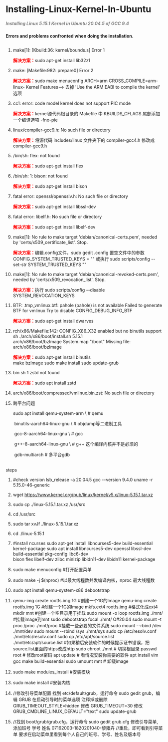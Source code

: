 # Installing-Linux-Kernel-In-Ubuntu
#####  <span style="color:grey;">*Installing Linux 5.15.1 Kernel in Ubuntu 20.04.5 of GCC 9.4*</span>



**Errors and problems confronted when doing the installation.**

```shell

```



1. make[1]: [Kbuild:36: kernel/bounds.s] Error 1

   <span style="color:red;">**解决方案：**</span>sudo apt-get install lib32z1

2. make: [Makefile:982: prepare0] Error 2

   <span style="color:red;">**解决方案：**</span>sudo make menuconfig ARCH=arm CROSS_COMPILE=arm-linux-
   	                Kernel Features--> 去掉 'Use the ARM  EABI to compile the kernel' 选项

3. cc1: error: code model kernel does not support PIC mode

   <span style="color:red;">**解决方案：**</span>kernel源代码根目录的 Makefile 中 KBUILDS_CFLAGS 尾部添加一个编译选项 -fno-pie

4. linux/compiler-gcc9.h: No such file or directory

   <span style="color:red;">**解决方案：**</span>将源代码 includes/linux 文件夹下的 compiler-gcc4.h 修改成 compiler-gcc9.h

5. /bin/sh: flex: not found

   <span style="color:red;">**解决方案：**</span>sudo apt-get install flex

6. /bin/sh: 1: bison: not found

   <span style="color:red;">**解决方案：**</span>sudo apt-get install bison

7. fatal error: openssl/opensslv.h: No such file or directory

   <span style="color:red;">**解决方案：**</span>sudo apt-get install libssl-dev

8. fatal error: libelf.h: No such file or directory

   <span style="color:red;">**解决方案：**</span>sudo apt-get install libelf-dev

9. make[1]: No rule to make target 'debian/canonical-certs.pem', needed by 'certs/x509_certificate_list'.  Stop.

   <span style="color:red;">**解决方案：**</span>编辑.config文件，sudo gedit .config
   	               置空文件中的参数 CONFIG_SYSTEM_TRUSTED_KEYS = ""
   	               或执行 sudo scripts/config --set-str SYSTEM_TRUSTED_KEYS ""

10. make[1]: No rule to make target 'debian/canonical-revoked-certs.pem', needed by 'certs/x509_revocation_list'.  Stop.

    <span style="color:red;">**解决方案：**</span>执行 sudo scripts/config --disable SYSTEM_REVOCATION_KEYS

11. BTF: .tmp_vmlinux.btf: pahole (pahole) is not available
    Failed to generate BTF for vmlinux
    Try to disable CONFIG_DEBUG_INFO_BTF

    <span style="color:red;">**解决方案：**</span>sudo apt-get install dwarves
          

12. rch/x86/Makefile:142: CONFIG_X86_X32 enabled but no binutils support
    sh ./arch/x86/boot/install.sh 5.15.1 \
    arch/x86/boot/bzImage System.map "/boot"
    Missing file: arch/x86/boot/bzImage  

    <span style="color:red;">**解决方案：**</span>sudo apt-get install binutils     
    	                make bzImage
    	                sudo make install
    	                sudo update-grub

13. bin sh 1 zstd not found

    <span style="color:red;">**解决方案：**</span>sudo apt install zstd

14. arch/x86/boot/compressed/vmlinux.bin.zst: No such file or directory  

15. 跨平台问题

    sudo apt install qemu-system-arm \        # qemu

    ​	binutils-aarch64-linux-gnu \     # objdump等二进制工具

    ​	gcc-8-aarch64-linux-gnu \        # gcc

    ​	g++-8-aarch64-linux-gnu \        # g++ 这个编译内核并不是必须的

    ​	gdb-multiarch                    # 多平台gdb  
    ​      



steps
1. #check version
   lsb_release -a   20.04.5
   gcc --version    9.4.0
   uname -r         5.15.0-46-generic
   
2. wget https://www.kernel.org/pub/linux/kernel/v5.x/linux-5.15.1.tar.xz
3. sudo cp ./linux-5.15.1.tar.xz /usr/src
4. cd /usr/src
5. sudo tar xvJf ./linux-5.15.1.tar.xz
6. cd ./linux-5.15.1

7. #install ncurses
   sudo apt-get install libncurses5-dev build-essential kernel-package
   sudo apt install libncurses5-dev openssl libssl-dev build-essential pkg-config libc6-dev \
	bison flex libelf-dev zlibc minizip libidn11-dev libidn11 kernel-package
   
8. sudo make menuconfig #打开配置菜单
9. sudo make -j $(nproc) #以最大线程数并发编译内核，nproc 最大线程数

10. sudo apt install qemu-system-x86 debootstrap
11. qemu-img create rootfs.img 1G  #创建一个1G的Image 
    qemu-img create rootfs.img 1G  #创建一个1G的Image
    mkfs.ext4 rootfs.img  #格式化成ext4 
    mkdir mnt #创建一个空目录用于挂载
    sudo mount -o loop rootfs.img ./mnt/  #挂载image到mnt
    sudo debootstrap focal ./mnt/  O#20.04
    sudo mount -t proc /proc ./mnt/proc  #挂载一些必要的文件系统
    sudo mount --rbind /dev ./mnt/dev
    sudo mount --rbind /sys ./mnt/sys
    sudo cp /etc/resolv.conf ./mnt/etc/resolv.conf
    sudo cp /etc/apt/source.list ./mnt/etc/apt/source.list #如果稍后安装软件的时候提示证书错误，把source.list里面的https改成http
    sudo chroot ./mnt # 切换根目录
    passwd root       # 修改root密码
    apt update        # 看情况安装你需要的软件
    apt install vim gcc make build-essential 
    sudo umount mnt  # 卸载image
    
12. sudo make modules_install #安装模块 
13. sudo make install #安装内核

14. //修改引导菜单配置
    找到 etc/default/grub，运行命令 sudo gedit grub，编辑 GRUB 在启动引导时的菜单选项
    注释掉或删除 GRUB_TIMEOUT_STYLE=hidden
    修改 GRUB_TIMEOUT=30
    修改 GRUB_CMDLINE_LINUX_DEFAULT="text" 
    sudo update-grub
    
15. //找到 boot/grub/grub.cfg，运行命令 sudo gedit grub.cfg 修改引导菜单, 添加班号 学号 姓名 
    07162003-1820201040-黎雍卉
    //重启，即可看到引导菜单
    要求在启动菜单里看到每个人自己的班号、学号、姓名及版本号





